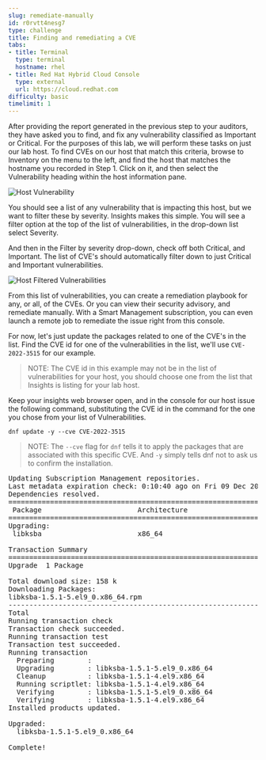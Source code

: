 ```yaml
---
slug: remediate-manually
id: r0rvtt4nesg7
type: challenge
title: Finding and remediating a CVE
tabs:
- title: Terminal
  type: terminal
  hostname: rhel
- title: Red Hat Hybrid Cloud Console
  type: external
  url: https://cloud.redhat.com
difficulty: basic
timelimit: 1
---
```

After providing the report generated in the previous step to your auditors, they have asked you to find, and fix any vulnerability classified as Important or Critical.  For the purposes of this lab, we will perform these tasks on just our lab host.  To find CVEs on our host that match this criteria, browse to Inventory on the menu to the left, and find the host that matches the hostname you recorded in Step 1. Click on it, and then select the Vulnerability heading within the host information pane.

![Host Vulnerability](../assets/cloud-console-RHEL-host-vuln.png)

You should see a list of any vulnerability that is impacting this host, but we want to filter these by severity.  Insights makes this simple.  You will see a filter option at the top of the list of vulnerabilities, in the drop-down list select Severity.

And then in the Filter by severity drop-down, check off both Critical, and Important. The list of CVE's should automatically filter down to just Critical and Important vulnerabilities.

![Host Filtered Vulnerabilities](../assets/cloud-console-RHEL-host-vuln-filter.png)

From this list of vulnerabilities, you can create a remediation playbook for any, or all, of the CVEs.  Or you can view their security advisory, and remediate manually.  With a Smart Management subscription, you can even launch a remote job to remediate the issue right from this console.

For now, let's just update the packages related to one of the CVE's in the list.  Find the CVE id for one of the vulnerabilities in the list, we'll use `CVE-2022-3515` for our example.

>NOTE: The CVE id in this example may not be in the list of vulnerabilities for your host, you should choose one from the list that Insights is listing for your lab host.

Keep your insights web browser open, and in the console for our host issue the following command, substituting the CVE id in the command for the one you chose from your list of Vulnerabilities.

```
dnf update -y --cve CVE-2022-3515
```

>NOTE: The `--cve`  flag for `dnf` tells it to apply the packages that are associated with this specific CVE.  And `-y` simply tells dnf not to ask us to confirm the installation.

<pre type=file>
Updating Subscription Management repositories.
Last metadata expiration check: 0:10:40 ago on Fri 09 Dec 2022 02:46:07 PM UTC.
Dependencies resolved.
==========================================================================================================================================================
 Package                       Architecture                 Version                             Repository                                           Size
==========================================================================================================================================================
Upgrading:
 libksba                       x86_64                       1.5.1-5.el9_0                       rhel-9-for-x86_64-baseos-rpms                       158 k

Transaction Summary
==========================================================================================================================================================
Upgrade  1 Package

Total download size: 158 k
Downloading Packages:
libksba-1.5.1-5.el9_0.x86_64.rpm                                                                                          473 kB/s | 158 kB     00:00
----------------------------------------------------------------------------------------------------------------------------------------------------------
Total                                                                                                                     471 kB/s | 158 kB     00:00
Running transaction check
Transaction check succeeded.
Running transaction test
Transaction test succeeded.
Running transaction
  Preparing        :                                                                                                                                  1/1
  Upgrading        : libksba-1.5.1-5.el9_0.x86_64                                                                                                     1/2
  Cleanup          : libksba-1.5.1-4.el9.x86_64                                                                                                       2/2
  Running scriptlet: libksba-1.5.1-4.el9.x86_64                                                                                                       2/2
  Verifying        : libksba-1.5.1-5.el9_0.x86_64                                                                                                     1/2
  Verifying        : libksba-1.5.1-4.el9.x86_64                                                                                                       2/2
Installed products updated.

Upgraded:
  libksba-1.5.1-5.el9_0.x86_64

Complete!
</pre>